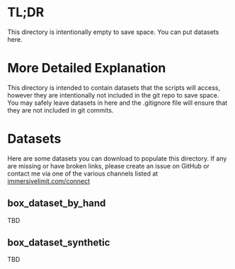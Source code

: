 # TL;DR
This directory is intentionally empty to save space. You can put datasets here.

# More Detailed Explanation
This directory is intended to contain datasets that the scripts will access, however they are intentionally not included in the git repo to save space. You may safely leave datasets in here and the .gitignore file will ensure that they are not included in git commits.

# Datasets
Here are some datasets you can download to populate this directory.
If any are missing or have broken links, please create an issue on GitHub or contact me via one of the various channels listed at [immersivelimit.com/connect](http://www.immersivelimit.com/connect)

## box_dataset_by_hand
TBD

## box_dataset_synthetic
TBD